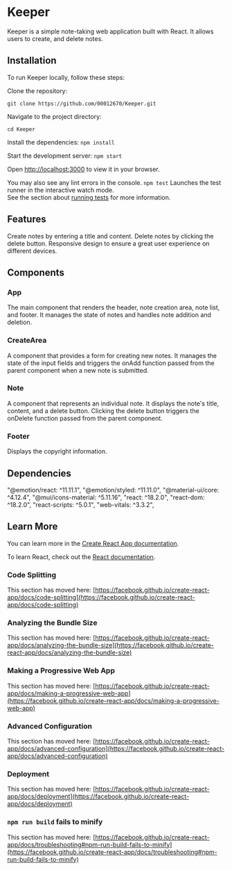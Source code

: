# Keeper 
Keeper is a simple note-taking web application built with React. It allows users to create, and delete notes.

## Installation
To run Keeper locally, follow these steps:

Clone the repository:

 `git clone https://github.com/00012670/Keeper.git`

Navigate to the project directory:

 `cd Keeper`

Install the dependencies:
 `npm install`

Start the development server:
 `npm start`

Open [http://localhost:3000](http://localhost:3000) to view it in your browser.

You may also see any lint errors in the console.
`npm test`
Launches the test runner in the interactive watch mode.\
See the section about [running tests](https://facebook.github.io/create-react-app/docs/running-tests) for more information.


## Features
Create notes by entering a title and content.
Delete notes by clicking the delete button.
Responsive design to ensure a great user experience on different devices.

## Components
### App
The main component that renders the header, note creation area, note list, and footer. It manages the state of notes and handles note addition and deletion.

### CreateArea
A component that provides a form for creating new notes. It manages the state of the input fields and triggers the onAdd function passed from the parent component when a new note is submitted.

### Note
A component that represents an individual note. It displays the note's title, content, and a delete button. Clicking the delete button triggers the onDelete function passed from the parent component.

### Footer
Displays the copyright information.

## Dependencies
"@emotion/react: ^11.11.1",
"@emotion/styled: ^11.11.0",
"@material-ui/core: ^4.12.4",
"@mui/icons-material: ^5.11.16",
"react: ^18.2.0",
"react-dom: ^18.2.0",
"react-scripts: ^5.0.1",
"web-vitals: ^3.3.2",


## Learn More

You can learn more in the [Create React App documentation](https://facebook.github.io/create-react-app/docs/getting-started).

To learn React, check out the [React documentation](https://reactjs.org/).

### Code Splitting

This section has moved here: [https://facebook.github.io/create-react-app/docs/code-splitting](https://facebook.github.io/create-react-app/docs/code-splitting)

### Analyzing the Bundle Size

This section has moved here: [https://facebook.github.io/create-react-app/docs/analyzing-the-bundle-size](https://facebook.github.io/create-react-app/docs/analyzing-the-bundle-size)

### Making a Progressive Web App

This section has moved here: [https://facebook.github.io/create-react-app/docs/making-a-progressive-web-app](https://facebook.github.io/create-react-app/docs/making-a-progressive-web-app)

### Advanced Configuration

This section has moved here: [https://facebook.github.io/create-react-app/docs/advanced-configuration](https://facebook.github.io/create-react-app/docs/advanced-configuration)

### Deployment

This section has moved here: [https://facebook.github.io/create-react-app/docs/deployment](https://facebook.github.io/create-react-app/docs/deployment)

### `npm run build` fails to minify

This section has moved here: [https://facebook.github.io/create-react-app/docs/troubleshooting#npm-run-build-fails-to-minify](https://facebook.github.io/create-react-app/docs/troubleshooting#npm-run-build-fails-to-minify)
